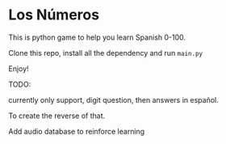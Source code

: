 # Los Números

This is python game to help you learn Spanish 0-100.

Clone this repo, install all the dependency and run ```main.py```

Enjoy!


TODO:

currently only support, digit question, then answers in español. 

To create the reverse of that.

Add audio database to reinforce learning
